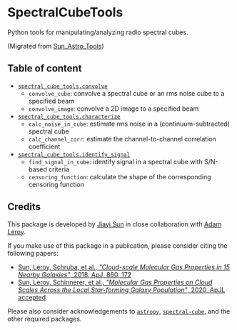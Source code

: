 # SpectralCubeTools

Python tools for manipulating/analyzing radio spectral cubes.

(Migrated from [Sun_Astro_Tools](https://github.com/astrojysun/Sun_Astro_Tools))

## Table of content

+ [`spectral_cube_tools.convolve`](https://github.com/astrojysun/SpectralCubeTools/blob/master/spectral_cube_tools/convolve.py)
  - `convolve_cube`: convolve a spectral cube or an rms noise cube to a specified beam
  - `convolve_image`: convolve a 2D image to a specified beam
+ [`spectral_cube_tools.characterize`](https://github.com/astrojysun/SpectralCubeTools/blob/master/spectral_cube_tools/characterize.py)
  - `calc_noise_in_cube`: estimate rms noise in a (continuum-subtracted) spectral cube
  - `calc_channel_corr`: estimate the channel-to-channel correlation coefficient
+ [`spectral_cube_tools.identify_signal`](https://github.com/astrojysun/SpectralCubeTools/blob/master/spectral_cube_tools/identify_signal.py)
  - `find_signal_in_cube`: identify signal in a spectral cube with S/N-based criteria
  - `censoring_function`: calculate the shape of the corresponding censoring function

## Credits

This package is developed by [Jiayi Sun](https://github.com/astrojysun) in close collaboration with [Adam Leroy](https://github.com/akleroy).

If you make use of this package in a publication, please consider citing the following papers:
+ [Sun, Leroy, Schruba, et al., *"Cloud-scale Molecular Gas Properties in 15 Nearby Galaxies"*, 2018, ApJ, 860, 172](https://ui.adsabs.harvard.edu/abs/2018ApJ...860..172S)
+ [Sun, Leroy, Schinnerer, et al., *"Molecular Gas Properties on Cloud Scales Across the Local Star-forming Galaxy Population"*, 2020, ApJL accepted](https://ui.adsabs.harvard.edu/abs/2020arXiv200901842S)

Please also consider acknowledgements to [`astropy`](https://github.com/astropy/astropy), [`spectral-cube`](https://github.com/radio-astro-tools/spectral-cube), and the other required packages.
